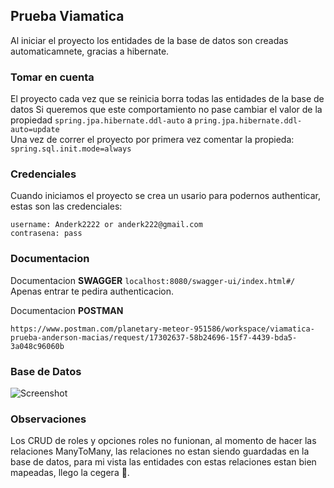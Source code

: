 ## Prueba Viamatica

Al iniciar el proyecto los entidades de la base de datos son creadas automaticamnete, gracias a hibernate.

### Tomar en cuenta
El proyecto cada vez que se reinicia borra todas las entidades de la base de datos
Si queremos que este comportamiento no pase cambiar el valor de la propiedad ```spring.jpa.hibernate.ddl-auto``` a ```pring.jpa.hibernate.ddl-auto=update```  
Una vez de correr el proyecto por primera vez comentar la propieda: ```spring.sql.init.mode=always``` 

### Credenciales
Cuando iniciamos el proyecto se crea un usario para podernos authenticar, estas son las credenciales:
```
username: Anderk2222 or anderk222@gmail.com
contrasena: pass
```

### Documentacion
Documentacion **SWAGGER** ```localhost:8080/swagger-ui/index.html#/``` Apenas entrar te pedira authenticacion.


Documentacion **POSTMAN**

```https://www.postman.com/planetary-meteor-951586/workspace/viamatica-prueba-anderson-macias/request/17302637-58b24696-15f7-4439-bda5-3a048c96060b```

### Base de Datos
![Screenshot](./database.jpg)

### Observaciones
Los CRUD de roles y opciones roles no funionan, al momento de hacer las relaciones ManyToMany, las relaciones no estan siendo guardadas en la base de datos,
para mi vista las entidades con estas relaciones estan bien mapeadas, llego la cegera 🥲.
